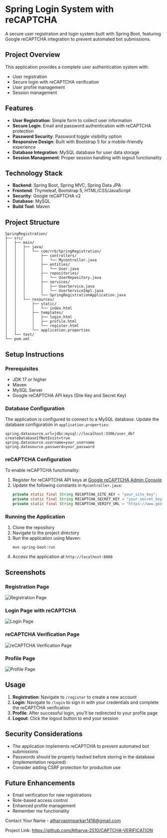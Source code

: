 # Spring Login System with reCAPTCHA

A secure user registration and login system built with Spring Boot, featuring Google reCAPTCHA integration to prevent automated bot submissions.

## Project Overview

This application provides a complete user authentication system with:

- User registration
- Secure login with reCAPTCHA verification
- User profile management
- Session management

## Features

- **User Registration**: Simple form to collect user information
- **Secure Login**: Email and password authentication with reCAPTCHA protection
- **Password Security**: Password toggle visibility option
- **Responsive Design**: Built with Bootstrap 5 for a mobile-friendly experience
- **Database Integration**: MySQL database for user data storage
- **Session Management**: Proper session handling with logout functionality

## Technology Stack

- **Backend**: Spring Boot, Spring MVC, Spring Data JPA
- **Frontend**: Thymeleaf, Bootstrap 5, HTML/CSS/JavaScript
- **Security**: Google reCAPTCHA v2
- **Database**: MySQL
- **Build Tool**: Maven

## Project Structure

```
SpringRegistration/
├── src/
│   ├── main/
│   │   ├── java/
│   │   │   └── com/rrb/SpringRegistration/
│   │   │       ├── controllers/
│   │   │       │   └── Mycontroller.java
│   │   │       ├── entities/
│   │   │       │   └── User.java
│   │   │       ├── repositories/
│   │   │       │   └── UserRepository.java
│   │   │       ├── services/
│   │   │       │   ├── UserService.java
│   │   │       │   └── UserServiceImpl.java
│   │   │       └── SpringRegistrationApplication.java
│   │   └── resources/
│   │       ├── static/
│   │       │   └── index.html
│   │       ├── templates/
│   │       │   ├── login.html
│   │       │   ├── profile.html
│   │       │   └── register.html
│   │       └── application.properties
│   └── test/
└── pom.xml
```

## Setup Instructions

### Prerequisites

- JDK 17 or higher
- Maven
- MySQL Server
- Google reCAPTCHA API keys (Site Key and Secret Key)

### Database Configuration

The application is configured to connect to a MySQL database. Update the database configuration in `application.properties`:

```properties
spring.datasource.url=jdbc:mysql://localhost:3306/user_db?createDatabaseIfNotExist=true
spring.datasource.username=your_username
spring.datasource.password=your_password
```

### reCAPTCHA Configuration

To enable reCAPTCHA functionality:

1. Register for reCAPTCHA API keys at [Google reCAPTCHA Admin Console](https://www.google.com/recaptcha/admin)
2. Update the following constants in `Mycontroller.java`:
   ```java
   private static final String RECAPTCHA_SITE_KEY = "your_site_key";
   private static final String RECAPTCHA_SECRET_KEY = "your_secret_key";
   private static final String RECAPTCHA_VERIFY_URL = "https://www.google.com/recaptcha/api/siteverify";
   ```

### Running the Application

1. Clone the repository
2. Navigate to the project directory
3. Run the application using Maven:
   ```
   mvn spring-boot:run
   ```
4. Access the application at `http://localhost:8080`

## Screenshots

### Registration Page
![Registration Page](img/Register.png)

### Login Page with reCAPTCHA
![Login Page](img/Login.png)


### reCAPTCHA Verification Page
![reCAPTCHA Verification Page](img/Verification.png)

### Profile Page
![Profile Page](img/Home.png)


## Usage

1. **Registration**: Navigate to `/register` to create a new account
2. **Login**: Navigate to `/login` to sign in with your credentials and complete the reCAPTCHA verification
3. **Profile**: After successful login, you'll be redirected to your profile page
4. **Logout**: Click the logout button to end your session

## Security Considerations

- The application implements reCAPTCHA to prevent automated bot submissions
- Passwords should be properly hashed before storing in the database (implementation required)
- Consider adding CSRF protection for production use

## Future Enhancements

- Email verification for new registrations
- Role-based access control
- Enhanced profile management
- Remember me functionality

Contact
Your Name - atharvapimparkar1416@gmail.com

Project Link: https://github.com/Atharva-2510/CAPTCHA-VERIFICATION
